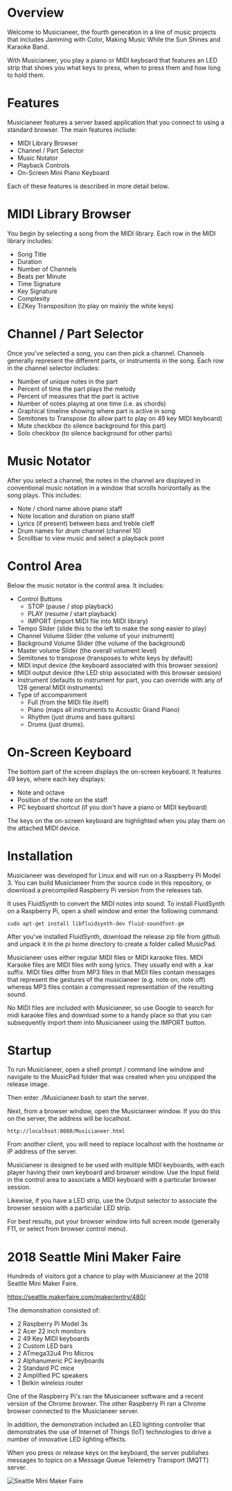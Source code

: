 # Overview

Welcome to Musicianeer, the fourth generation in a line of music projects that includes Jamming with Color, Making Music While the Sun Shines and Karaoke Band.

With Musicianeer, you play a piano or MIDI keyboard that features an LED strip that shows you what keys to press, when to press them and how long to hold them.

# Features

Musicianeer features a server based application that you connect to using a standard browser. The main features include:

* MIDI Library Browser
* Channel / Part Selector
* Music Notator
* Playback Controls
* On-Screen Mini Piano Keyboard

Each of these features is described in more detail below.

# MIDI Library Browser

You begin by selecting a song from the MIDI library. Each row in the MIDI library includes:

* Song Title
* Duration
* Number of Channels
* Beats per Minute
* Time Signature
* Key Signature
* Complexity
* EZKey Transposition (to play on mainly the white keys)

# Channel / Part Selector

Once you've selected a song, you can then pick a channel. Channels generally represent the different parts, or instruments in the song. Each row in the channel selector includes:

* Number of unique notes in the part
* Percent of time the part plays the melody
* Percent of measures that the part is active
* Number of notes playing at one time (i.e. as chords)
* Graphical timeline showing where part is active in song
* Semitones to Transpose (to allow part to play on 49 key MIDI keyboard)
* Mute checkbox (to silence background for this part)
* Solo checkbox (to silence background for other parts)

# Music Notator

After you select a channel, the notes in the channel are displayed in conventional music notation in a window that scrolls horizontally as the song plays. This includes:

* Note / chord name above piano staff
* Note location and duration on piano staff
* Lyrics (if present) between bass and treble cleff
* Drum names for drum channel (channel 10)
* Scrollbar to view music and select a playback point

# Control Area

Below the music notator is the control area. It includes:

* Control Buttons
    * STOP (pause / stop playback)
    * PLAY (resume / start playback)
    * IMPORT (import MIDI file into MIDI library)
* Tempo Slider (slide this to the left to make the song easier to play)
* Channel Volume Slider (the volume of your instrument)
* Background Volume Slider (the volume of the background)
* Master volume Slider (the overall volument level)
* Semitones to transpose (transposes to white keys by default)
* MIDI input device (the keyboard associated with this browser session)
* MIDI output device (the LED strip associated with this browser session)
* Instrument (defaults to instrument for part, you can override with any of 128 general MIDI instruments)
* Type of accompaniment
    * Full (from the MIDI file itself)
    * Piano (maps all instruments to Acoustic Grand Piano)
    * Rhythm (just drums and bass guitars)
    * Drums (just drums).

# On-Screen Keyboard

The bottom part of the screen displays the on-screen keyboard. It features 49 keys, where each key displays:

* Note and octave
* Position of the note on the staff
* PC keyboard shortcut (if you don't have a piano or MIDI keyboard)

The keys on the on-screen keyboard are highlighted when you play them on the attached MIDI device.

# Installation

Musicianeer was developed for Linux and will run on a Raspberry Pi Model 3. You can build Musicianeer from the source code in this repository, or download a precompiled Raspberry Pi version from the releases tab.

It uses FluidSynth to convert the MIDI notes into sound. To install FluidSynth on a Raspberry Pi, open a shell window and enter the following command:

```
sudo apt-get install libfluidsynth-dev fluid-soundfont-gm
```

After you've installed FluidSynth, download the release zip file from github and unpack it in the pi home directory to create a folder called MusicPad.

Musicianeer uses either regular MIDI files or MIDI karaoke files. MIDI Karaoke files are MIDI files with song lyrics. They usually end with a .kar suffix. MIDI files differ from MP3 files in that MIDI files contain messages that represent the gestures of the musicianeer (e.g. note on, note off) whereas MP3 files contain a compressed representation of the resulting sound.

No MIDI files are included with Musicianeer, so use Google to search for midi karaoke files and download some to a handy place so that you can subsequently import them into Musicianeer using the IMPORT button.

# Startup

To run Musicianeer, open a shell prompt / command line window and navigate to the MusicPad folder that was created when you unzipped the release image.

Then enter ./Musicianeer.bash to start the server.

Next, from a browser window, open the Musicianeer window. If you do this on the server, the address will be localhost.

```
http://localhsot:8080/Musicianeer.html
```
From another client, you will need to replace localhost with the hostname or IP address of the server.

Musicianeer is designed to be used with multiple MIDI keyboards, with each player having their own keyboard and browser window. Use the Input field in the control area to associate a MIDI keyboard with a particular browser session.

Likewise, if you have a LED strip, use the Output selector to associate the browser session with a particular LED strip.

For best results, put your browser window into full screen mode (generally F11, or select from browser control menu).

# 2018 Seattle Mini Maker Faire

Hundreds of visitors got a chance to play with Musicianeer at the 2018 Seattle Mini Maker Faire.

https://seattle.makerfaire.com/maker/entry/480/

The demonstration consisted of:

* 2 Raspberry Pi Model 3s
* 2 Acer 22 inch monitors
* 2 49 Key MIDI keyboards
* 2 Custom LED bars
* 2 ATmega32u4 Pro Micros
* 2 Alphanumeric PC keyboards
* 2 Standard PC mice
* 2 Amplified PC speakers
* 1 Belkin wireless router

One of the Raspberry Pi's ran the Musicianeer software and a recent version of the Chrome browser. The other Raspberry Pi ran a Chrome browser connected to the Musicianeer server.

In addition, the demonstration included an LED lighting controller that demonstrates the use of Internet of Things (IoT) technologies to drive a number of innovative LED lighting effects.

When you press or release keys on the keyboard, the server publishes messages to topics on a Message Queue Telemetry Transport (MQTT) server. 

![Seattle Mini Maker Faire](README/06-SeattleMiniMakerFaire.jpg "Seattle Mini Maker Faire")


